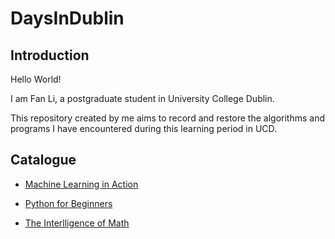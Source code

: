 # DaysInDublin

## Introduction
Hello World!

I am Fan Li, a postgraduate student in University College Dublin.

This repository created by me aims to record and restore the algorithms and programs I have encountered during this learning period in UCD.


## Catalogue
- [Machine Learning in Action](https://github.com/fanlidublin/DaysInDublin/tree/master/Machine%20Learning%20in%20Action)

- [Python for Beginners](https://github.com/fanlidublin/DaysInDublin/tree/master/Python%20for%20Beginners)

- [The Interlligence of Math](https://github.com/fanlidublin/DaysInDublin/tree/master/The%20Interlligence%20of%20Math)
